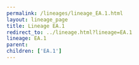 ```yaml
---
permalink: /lineages/lineage_EA.1.html
layout: lineage_page
title: Lineage EA.1
redirect_to: ../lineage.html?lineage=EA.1
lineage: EA.1
parent: 
children: ['EA.1']
---
```

